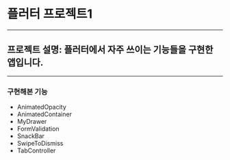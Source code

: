 # 플러터 프로젝트1
---
## 프로젝트 설명: 플러터에서 자주 쓰이는 기능들을 구현한 앱입니다. 
---
### 구현해본 기능 
- AnimatedOpacity
- AnimatedContainer
- MyDrawer
- FormValidation
- SnackBar
- SwipeToDismiss
- TabController

